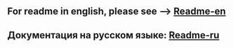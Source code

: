 ## For readme in english, please see --> [Readme-en](../blob/merc-go/Readme-en.md)

## Документация на русском языке: [Readme-ru](../blob/merc-go/Readme-ru.md)
